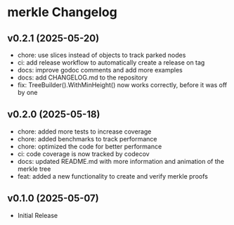 # merkle Changelog

## v0.2.1 (2025-05-20)

* chore: use slices instead of objects to track parked nodes
* ci: add release workflow to automatically create a release on tag
* docs: improve godoc comments and add more examples
* docs: add CHANGELOG.md to the repository
* fix: TreeBuilder().WithMinHeight() now works correctly, before it was off by one

## v0.2.0 (2025-05-18)

* chore: added more tests to increase coverage
* chore: added benchmarks to track performance
* chore: optimized the code for better performance
* ci: code coverage is now tracked by codecov
* docs: updated README.md with more information and animation of the merkle tree
* feat: added a new functionality to create and verify merkle proofs

## v0.1.0 (2025-05-07)

* Initial Release
